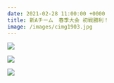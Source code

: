 ```yaml
---
date: 2021-02-28 11:00:00 +0000
title: 新Aチーム　春季大会 初戦勝利！
image: /images/cimg1903.jpg
---
```

![](/images/cimg1906.jpg)

![](/images/cimg1914.jpg)

![](/images/cimg1921.jpg)